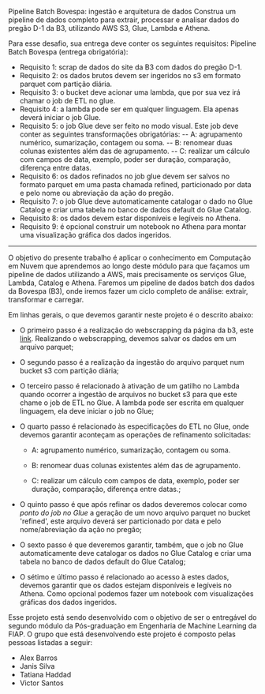 Pipeline Batch Bovespa: ingestão e arquitetura de dados
Construa um pipeline de dados completo para extrair, processar e analisar dados do pregão D-1 da B3, utilizando AWS S3, Glue, Lambda e Athena. 
  
  Para esse desafio, sua entrega deve conter os seguintes requisitos:
  Pipeline Batch Bovespa (entrega obrigatória):
  - Requisito 1: scrap de dados do site da B3 com dados do pregão D-1.
  - Requisito 2: os dados brutos devem ser ingeridos no s3 em formato parquet com partição diária.
  - Requisito 3: o bucket deve acionar uma lambda, que por sua vez irá chamar o job de ETL no glue.
  - Requisito 4: a lambda pode ser em qualquer linguagem. Ela apenas deverá iniciar o job Glue.
  - Requisito 5: o job Glue deve ser feito no modo visual. Este job deve conter as seguintes transformações obrigatórias:
    -- A: agrupamento numérico, sumarização, contagem ou soma.
    -- B: renomear duas colunas existentes além das de agrupamento.
    -- C: realizar um cálculo com campos de data, exemplo, poder ser duração, comparação, diferença entre datas.
  - Requisito 6: os dados refinados no job glue devem ser salvos no formato parquet em uma pasta chamada refined, particionado por data e pelo nome ou abreviação da ação do pregão.
  - Requisito 7: o job Glue deve automaticamente catalogar o dado no Glue Catalog e criar uma tabela no banco de dados default do Glue Catalog.
  - Requisito 8: os dados devem estar disponíveis e legíveis no Athena.
  - Requisito 9: é opcional construir um notebook no Athena para montar uma visualização gráfica dos dados ingeridos.

-------------------------

O objetivo do presente trabalho é aplicar o conhecimento em Computação em Nuvem que aprendemos ao longo deste módulo para que façamos um pipeline de dados utilizando a AWS, mais precisamente os serviços Glue, Lambda, Catalog e Athena. Faremos um pipeline de dados batch dos dados da Bovespa (B3), onde iremos fazer um ciclo completo de análise: extrair, transformar e carregar.

Em linhas gerais, o que devemos garantir neste projeto é o descrito abaixo:
  - O primeiro passo é a realização do webscrapping da página da b3, este [link](https://sistemaswebb3-listados.b3.com.br/indexPage/day/IBOV?language=pt-br). Realizando o webscrapping, devemos salvar os dados em um arquivo parquet; 
  - O segundo passo é a realização da ingestão do arquivo parquet num bucket s3 com partição diária;
  - O terceiro passo é relacionado à ativação de um gatilho no Lambda quando ocorrer a ingestão de arquivos no bucket s3 para que este chame o job de ETL no Glue. A lambda pode ser escrita em qualquer linguagem, ela deve iniciar o job no Glue;
  - O quarto passo é relacionado às especificações do ETL no Glue, onde devemos garantir aconteçam as operações de refinamento solicitadas:

    - A: agrupamento numérico, sumarização, contagem ou soma.

    - B: renomear duas colunas existentes além das de agrupamento.

    - C: realizar um cálculo com campos de data, exemplo, poder ser duração, comparação, diferença entre datas.;
    
  - O quinto passo é que após refinar os dados deveremos colocar como *ponto do job no Glue* a geração de um novo arquivo parquet no bucket 'refined', este arquivo deverá ser particionado por data e pelo nome/abreviação da ação no pregão;
  - O sexto passo é que deveremos garantir, também, que o job no Glue automaticamente deve catalogar os dados no Glue Catalog e criar uma tabela no banco de dados default do Glue Catalog;
  - O sétimo e último passo é relacionado ao acesso à estes dados, devemos garantir que os dados estejam disponíveis e legíveis no Athena. Como opcional podemos fazer um notebook com visualizações gráficas dos dados ingeridos.

Esse projeto está sendo desenvolvido com o objetivo de ser o entregável do segundo módulo da Pós-graduação em Engenharia de Machine Learning da FIAP. 
O grupo que está desenvolvendo este projeto é composto pelas pessoas listadas a seguir:
  - Alex Barros
  - Janis Silva
  - Tatiana Haddad
  - Victor Santos

